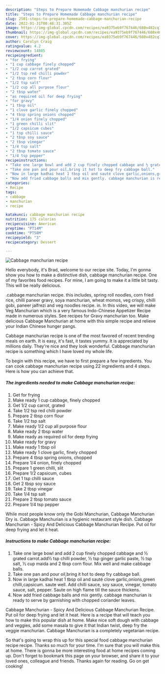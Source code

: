 ```yaml
---
description: "Steps to Prepare Homemade Cabbage manchurian recipe"
title: "Steps to Prepare Homemade Cabbage manchurian recipe"
slug: 2501-steps-to-prepare-homemade-cabbage-manchurian-recipe
date: 2022-01-31T00:48:31.305Z
image: https://img-global.cpcdn.com/recipes/ea9375eb9f767446/680x482cq70/cabbage-manchurian-recipe-recipe-main-photo.jpg
thumbnail: https://img-global.cpcdn.com/recipes/ea9375eb9f767446/680x482cq70/cabbage-manchurian-recipe-recipe-main-photo.jpg
cover: https://img-global.cpcdn.com/recipes/ea9375eb9f767446/680x482cq70/cabbage-manchurian-recipe-recipe-main-photo.jpg
author: Carolyn Craig
ratingvalue: 4.2
reviewcount: 14805
recipeingredient:
- "for frying"
- "1 cup cabbage finely chopped"
- "1/2 cup carrot grated"
- "1/2 tsp red chilli powder"
- "2 tbsp corn flour"
- "1/2 tsp salt"
- "1/2 cup all purpose flour"
- "2 tbsp water"
- "as required oil for deep frying"
- "for gravy"
- "1 tbsp oil"
- "1 clove garlic finely chopped"
- "4 tbsp spring onions chopped"
- "1/4 onion finely chopped"
- "1 green chilli slit"
- "1/2 capsicum cubes"
- "1 tsp chilli sauce"
- "2 tbsp soy sauce"
- "2 tbsp vinegar"
- "1/4 tsp salt"
- "2 tbsp tomato sauce"
- "1/4 tsp pepper"
recipeinstructions:
- "Take one large bowl and add 2 cup finely chopped cabbage and ½ grated carrot.add½ tsp chilli powder, ½ tsp ginger garlic paste, ½ tsp salt, ½ cup maida and 2 tbsp corn flour. Mix well and make cabbage balls."
- "Take one pan and pour oil,bring it hot to deep fry cabbage ball."
- "Now in large kadhai heat 1 tbsp oil and sauté clove garlic,onions,green chilli,capsicum. saute well. Add chilli sauce, soy sauce, vinegar, tomato sauce, salt, pepper. Saute on high flame till the sauce thickens."
- "Now add fried cabbage balls and mix gently. cabbage manchurian is ready to serve by garnishing with chopped coriander leaves."
categories:
- Recipe
tags:
- cabbage
- manchurian
- recipe

katakunci: cabbage manchurian recipe 
nutrition: 175 calories
recipecuisine: American
preptime: "PT14M"
cooktime: "PT58M"
recipeyield: "3"
recipecategory: Dessert

---
```



![Cabbage manchurian recipe](https://img-global.cpcdn.com/recipes/ea9375eb9f767446/680x482cq70/cabbage-manchurian-recipe-recipe-main-photo.jpg)

Hello everybody, it's Brad, welcome to our recipe site. Today, I'm gonna show you how to make a distinctive dish, cabbage manchurian recipe. One of my favorites food recipes. For mine, I am going to make it a little bit tasty. This will be really delicious.

.cabbage manchurian recipe. this includes, spring roll noodles, corn fried rice, chilli paneer gravy, soya manchurian, wheat momos, veg crispy, chilli gobi, paneer jalfrezi and veg noodles recipe. in. In this video, we will make Veg Manchurian which is a very famous Indo-Chinese Appetizer Recipe made in numerous styles. See recipes for Gravy manchurian too. Make delicious Cabbage Manchurian at home with this simple recipe and relieve your Indian Chinese hunger pangs.

Cabbage manchurian recipe is one of the most favored of recent trending meals on earth. It is easy, it's fast, it tastes yummy. It is appreciated by millions daily. They're nice and they look wonderful. Cabbage manchurian recipe is something which I have loved my whole life.


To begin with this recipe, we have to first prepare a few ingredients. You can cook cabbage manchurian recipe using 22 ingredients and 4 steps. Here is how you can achieve that.

<!--inarticleads1-->

##### The ingredients needed to make Cabbage manchurian recipe:

1. Get for frying
1. Make ready 1 cup cabbage, finely chopped
1. Get 1/2 cup carrot, grated
1. Take 1/2 tsp red chilli powder
1. Prepare 2 tbsp corn flour
1. Take 1/2 tsp salt
1. Make ready 1/2 cup all purpose flour
1. Make ready 2 tbsp water
1. Make ready as required oil for deep frying
1. Make ready for gravy
1. Make ready 1 tbsp oil
1. Make ready 1 clove garlic, finely chopped
1. Prepare 4 tbsp spring onions, chopped
1. Prepare 1/4 onion, finely chopped
1. Prepare 1 green chilli, slit
1. Prepare 1/2 capsicum, cubes
1. Get 1 tsp chilli sauce
1. Get 2 tbsp soy sauce
1. Take 2 tbsp vinegar
1. Take 1/4 tsp salt
1. Prepare 2 tbsp tomato sauce
1. Prepare 1/4 tsp pepper


While most people know only the Gobi Manchurian, Cabbage Manchurian Dry is. Cabbage Manchurian is a hygienic restaurant style dish. Cabbage Manchurian - Spicy And Delicious Cabbage Manchurian Recipe. Put oil for deep frying and let it heat. 

<!--inarticleads2-->

##### Instructions to make Cabbage manchurian recipe:

1. Take one large bowl and add 2 cup finely chopped cabbage and ½ grated carrot.add½ tsp chilli powder, ½ tsp ginger garlic paste, ½ tsp salt, ½ cup maida and 2 tbsp corn flour. Mix well and make cabbage balls.
1. Take one pan and pour oil,bring it hot to deep fry cabbage ball.
1. Now in large kadhai heat 1 tbsp oil and sauté clove garlic,onions,green chilli,capsicum. saute well. Add chilli sauce, soy sauce, vinegar, tomato sauce, salt, pepper. Saute on high flame till the sauce thickens.
1. Now add fried cabbage balls and mix gently. cabbage manchurian is ready to serve by garnishing with chopped coriander leaves.


Cabbage Manchurian - Spicy And Delicious Cabbage Manchurian Recipe. Put oil for deep frying and let it heat. Here is a recipe that will teach you how to make this popular dish at home. Make nice soft dough with cabbage and veggies, add some masala to give it that Indian twist, deep fry the veggie manchurian. Cabbage Manchurian is a completely vegetarian recipe. 

So that's going to wrap this up for this special food cabbage manchurian recipe recipe. Thanks so much for your time. I'm sure that you will make this at home. There is gonna be more interesting food at home recipes coming up. Don't forget to bookmark this page on your browser, and share it to your loved ones, colleague and friends. Thanks again for reading. Go on get cooking!
